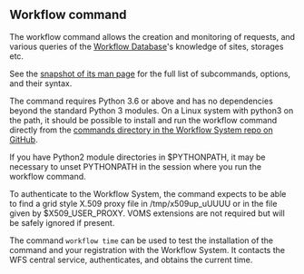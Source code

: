 ## Workflow command

The workflow command allows the creation and monitoring of requests, and 
various queries of the [Workflow Database](database.md)'s knowledge of
sites, storages etc.

See the [snapshot of its man page](workflow-man-page.md) for the full list
of subcommands, options, and their syntax.

The command requires Python 3.6 or above and has no dependencies beyond the
standard Python 3 modules. On a Linux system with python3 on the path, it
should be possible to install and run the workflow command directly from the
[commands directory in the Workflow System repo on GitHub](https://github.com/DUNE/dune-wfs/tree/main/commands).

If you have Python2 module directories in $PYTHONPATH, it may be necessary
to unset PYTHONPATH in the session where you run the workflow command.

To authenticate to the Workflow System, the command expects to be able to 
find a grid style X.509 proxy file in /tmp/x509up_uUUUU or in the file given
by $X509_USER_PROXY. VOMS extensions are not required but will be safely
ignored if present. 

The command `workflow time` can be used to test the installation of the 
command and your registration with the Workflow System. It contacts the
WFS central service, authenticates, and obtains the current time. 
